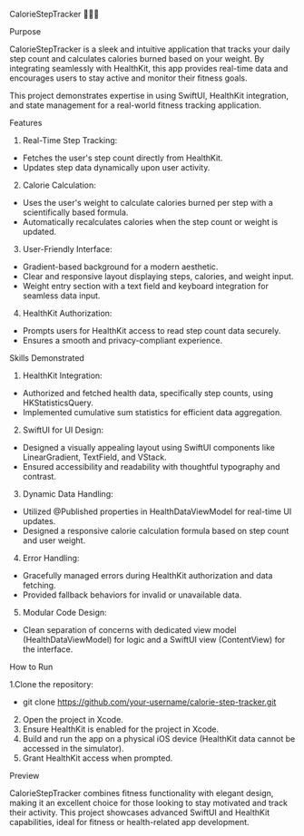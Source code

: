 CalorieStepTracker 🚶‍♂️🔥


Purpose

CalorieStepTracker is a sleek and intuitive application that tracks your daily step count and calculates calories burned based on your weight. By integrating seamlessly with HealthKit, this app provides real-time data and encourages users to stay active and monitor their fitness goals.

This project demonstrates expertise in using SwiftUI, HealthKit integration, and state management for a real-world fitness tracking application.


Features
1. Real-Time Step Tracking:
- Fetches the user's step count directly from HealthKit.
- Updates step data dynamically upon user activity.
2. Calorie Calculation:
- Uses the user's weight to calculate calories burned per step with a scientifically based formula.
- Automatically recalculates calories when the step count or weight is updated.
3. User-Friendly Interface:
- Gradient-based background for a modern aesthetic.
- Clear and responsive layout displaying steps, calories, and weight input.
- Weight entry section with a text field and keyboard integration for seamless data input.
4. HealthKit Authorization:
- Prompts users for HealthKit access to read step count data securely.
- Ensures a smooth and privacy-compliant experience.


Skills Demonstrated
1. HealthKit Integration:
- Authorized and fetched health data, specifically step counts, using HKStatisticsQuery.
- Implemented cumulative sum statistics for efficient data aggregation.
2. SwiftUI for UI Design:
- Designed a visually appealing layout using SwiftUI components like LinearGradient, TextField, and VStack.
- Ensured accessibility and readability with thoughtful typography and contrast.
3. Dynamic Data Handling:
- Utilized @Published properties in HealthDataViewModel for real-time UI updates.
- Designed a responsive calorie calculation formula based on step count and user weight.
4. Error Handling:
- Gracefully managed errors during HealthKit authorization and data fetching.
- Provided fallback behaviors for invalid or unavailable data.
5. Modular Code Design:
- Clean separation of concerns with dedicated view model (HealthDataViewModel) for logic and a SwiftUI view (ContentView) for the interface.


How to Run

1.Clone the repository:
- git clone https://github.com/your-username/calorie-step-tracker.git
2. Open the project in Xcode.
3. Ensure HealthKit is enabled for the project in Xcode.
4. Build and run the app on a physical iOS device (HealthKit data cannot be accessed in the simulator).
5. Grant HealthKit access when prompted.


Preview

CalorieStepTracker combines fitness functionality with elegant design, making it an excellent choice for those looking to stay motivated and track their activity. This project showcases advanced SwiftUI and HealthKit capabilities, ideal for fitness or health-related app development.
